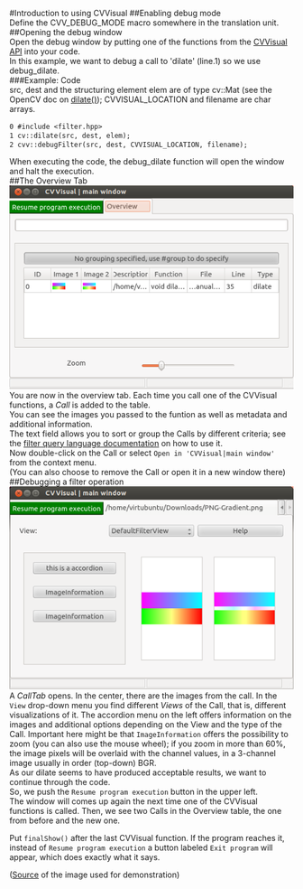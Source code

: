 #Introduction to using CVVisual
##Enabling debug mode  
Define the CVV\_DEBUG_MODE macro somewhere in the translation unit.
##Opening the debug window  
Open the debug window by putting one of the functions from the [CVVisual API](/api) into your code.    
In this example, we want to debug a call to 'dilate' (line.1) so we use debug_dilate.  
###Example: Code  
src, dest and the structuring element elem are of type cv::Mat (see the OpenCV doc on [dilate()](http://docs.opencv.org/modules/imgproc/doc/filtering.html#dilate)); CVVISUAL_LOCATION and filename are char arrays.  

	0 #include <filter.hpp>
	1 cv::dilate(src, dest, elem);  
	2 cvv::debugFilter(src, dest, CVVISUAL_LOCATION, filename);    
When executing the code, the debug_dilate function will open the window and halt the execution.  
##The Overview Tab 
![](images_tut/dilate_overview.png)
You are now in the overview tab. Each time you call one of the CVVisual functions, a *Call* is added to the table.  
You can see the images you passed to the funtion as well as metadata and additional information.  
The text field allows you to sort or group the Calls by different criteria; see the [filter query language documentation](filterquery-ref.html) on how to use it.  
Now double-click on the Call or select `Open in 'CVVisual|main window'` from the context menu.  
(You can also choose to remove the Call or open it in a new window there)  
##Debugging a filter operation  
![](images_tut/dilate_calltab_defaultfview.png)
A *CallTab* opens. In the center, there are the images from the call.
In the `View` drop-down menu you find different *Views* of the Call, that is, different visualizations of it. The accordion menu on the left offers information on the images and additional options depending on the View and the type of the Call.
Important here might be that `ImageInformation` offers the possibility to zoom (you can also use the mouse wheel); if you zoom in more than 60%, the image pixels will be overlaid with the channel values, in a 3-channel image usually in order (top-down) BGR.  
As our dilate seems to have produced acceptable results, we want to continue through the code.  
So, we push the `Resume program execution` button in the upper left.  
The window will comes up again the next time one of the CVVisual functions is called.
Then, we see two Calls in the Overview table, the one from before and the new one.  
  
Put `finalShow()` after the last CVVisual function.
If the program reaches it, instead of `Resume program execution` a button labeled `Exit program` will appear, which does exactly what it says.  
  
([Source](http://commons.wikimedia.org/wiki/File:PNG-Gradient.png) of the image used for demonstration) 
